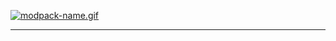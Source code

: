 [![modpack-name.gif](https://i.postimg.cc/Pf97Vgpt/modpack-name.gif)](https://postimg.cc/SjLVJtf5)

---
